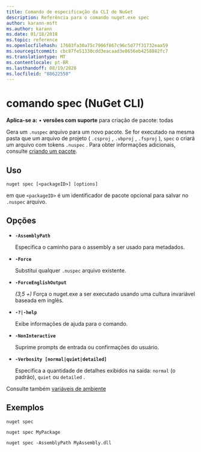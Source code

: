 ```yaml
---
title: Comando de especificação da CLI do NuGet
description: Referência para o comando nuget.exe spec
author: karann-msft
ms.author: karann
ms.date: 01/18/2018
ms.topic: reference
ms.openlocfilehash: 17603fa30a75c7906f867c96c5d77f31732eaa59
ms.sourcegitcommit: cbc87fe51330cdd3eacaad3e8656eb4258882fc7
ms.translationtype: MT
ms.contentlocale: pt-BR
ms.lasthandoff: 08/19/2020
ms.locfileid: "88622558"
---
```

# <a name="spec-command-nuget-cli"></a>comando spec (NuGet CLI)

**Aplica-se a:** &bullet; **versões com suporte** para criação de pacote: todas

Gera um `.nuspec` arquivo para um novo pacote. Se for executado na mesma pasta que um arquivo de projeto ( `.csproj` , `.vbproj` , `.fsproj` ), `spec` o criará um arquivo com tokens `.nuspec` . Para obter informações adicionais, consulte [criando um pacote](../../create-packages/creating-a-package.md).

## <a name="usage"></a>Uso

```cli
nuget spec [<packageID>] [options]
```

em que `<packageID>` é um identificador de pacote opcional para salvar no `.nuspec` arquivo.

## <a name="options"></a>Opções

- **`-AssemblyPath`**

  Especifica o caminho para o assembly a ser usado para metadados.

- **`-Force`**

  Substitui qualquer `.nuspec` arquivo existente.


- **`-ForceEnglishOutput`**

  *(3,5 +)* Força o nuget.exe a ser executado usando uma cultura invariável baseada em inglês.

- **`-?|-help`**

  Exibe informações de ajuda para o comando.

- **`-NonInteractive`**

  Suprime prompts de entrada ou confirmações do usuário.

- **`-Verbosity [normal|quiet|detailed]`**

  Especifica a quantidade de detalhes exibidos na saída: `normal` (o padrão), `quiet` ou `detailed` .

Consulte também [variáveis de ambiente](cli-ref-environment-variables.md)

## <a name="examples"></a>Exemplos

```cli
nuget spec

nuget spec MyPackage

nuget spec -AssemblyPath MyAssembly.dll
```
